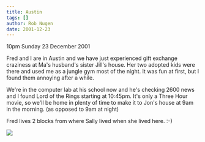 ```yaml
---
title: Austin
tags: []
author: Rob Nugen
date: 2001-12-23
---
```


<p class=date>10pm Sunday 23 December 2001</p>

<p>Fred and I are in Austin and we have just
experienced gift exchange craziness at Ma's husband's
sister Jill's house.  Her two adopted kids were there
and used me as a jungle gym most of the night.  It was
fun at first, but I found them annoying after a
while.</p>

<p>We're in the computer lab at his school now and
he's checking 2600 news and I found Lord of the Rings
starting at 10:45pm.  It's only a Three Hour movie, so
we'll be home in plenty of time to make it to Jon's
house at 9am in the morning. (as opposed to 9am at
night)</p>

<p>Fred lives 2 blocks from where Sally lived when she
lived here. :-)</p>

<p><img src="/images/rob/wL-ROB.gif"/></p>
